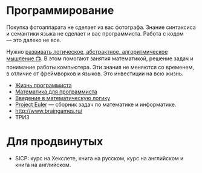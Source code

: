 # Программирование
Покупка фотоаппарата не сделает из вас фотографа. Знание синтаксиса и семантики языка не сделает и вас программиста. Работа с кодом — это далеко не все.

Нужно [развивать логическое, абстрактное, алгоритмическое мышление :tv:](https://ru.hexlet.io/courses/prog-life/lessons/knowledge/theory_unit). В этом помогают занятия математикой, решение задач и понимание работы компьютера. Эти знания не меняются со временем, в отличие от фреймворков и языков. Это инвестиции на всю жизнь.

* [Жизнь программиста](https://ru.hexlet.io/courses/prog-life/)
* [Математика для программиста](https://github.com/Hexlet/webinars/wiki/7-%E2%80%94-%D0%9C%D0%B0%D1%82%D0%B5%D0%BC%D0%B0%D1%82%D0%B8%D0%BA%D0%B0-%D0%B4%D0%BB%D1%8F-%D0%BF%D1%80%D0%BE%D0%B3%D1%80%D0%B0%D0%BC%D0%BC%D0%B8%D1%81%D1%82%D0%B0)
* [Введение в математическую логику](https://ru.hexlet.io/courses/logic)
* [Project Euler](https://projecteuler.net/) — сборник задач по математике и информатике.
* http://www.braingames.ru/
* ТРИЗ

# Для продвинутых
* SICP: курс на Хекслете, книга на русском, курс на английском и книга на английском.